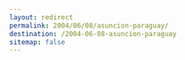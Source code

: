 ```yaml
---
layout: redirect
permalink: 2004/06/08/asuncion-paraguay/
destination: /2004-06-08-asuncion-paraguay
sitemap: false
---
```

